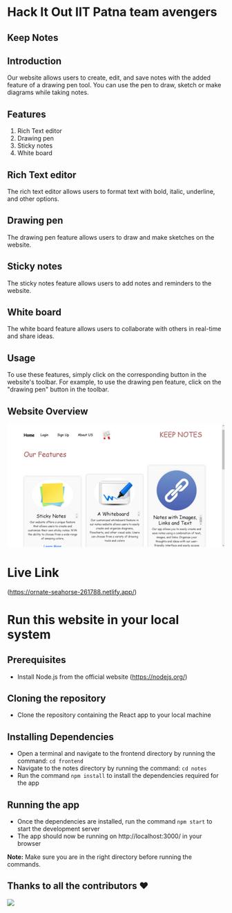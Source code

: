 # Hack It Out IIT Patna team avengers
## Keep Notes 


## Introduction
Our website allows users to create, edit, and save notes with the added feature of a drawing pen tool. You can use the pen to draw, sketch or make diagrams while taking notes.


## Features
1. Rich Text editor
2. Drawing pen
3. Sticky notes
4. White board

## Rich Text editor
The rich text editor allows users to format text with bold, italic, underline, and other options. 

## Drawing pen
The drawing pen feature allows users to draw and make sketches on the website.

## Sticky notes
The sticky notes feature allows users to add notes and reminders to the website.

## White board
The white board feature allows users to collaborate with others in real-time and share ideas.

## Usage
To use these features, simply click on the corresponding button in the website's toolbar. For example, to use the drawing pen feature, click on the "drawing pen" button in the toolbar.



## Website Overview

![alt text](https://github.com/immortalAbdul01/HackItOutIItPatna-team-avengers/blob/master/frontend/notes/src/images/ov.png?raw=true)

# Live Link
 (https://ornate-seahorse-261788.netlify.app/)

# Run this website in your local system

## Prerequisites
- Install Node.js from the official website (https://nodejs.org/)

## Cloning the repository
- Clone the repository containing the React app to your local machine

## Installing Dependencies
- Open a terminal and navigate to the frontend directory by running the command: `cd frontend`
- Navigate to the notes directory by running the command: `cd notes`
- Run the command `npm install` to install the dependencies required for the app

## Running the app
- Once the dependencies are installed, run the command `npm start` to start the development server
- The app should now be running on http://localhost:3000/ in your browser

**Note:** Make sure you are in the right directory before running the commands.


## Thanks to all the contributors ❤️
<a href = "https://github.com/immortalAbdul01/Njack_Hack_It_Out-team-avengers/contributors">
  <img src = "https://contrib.rocks/image?repo=immortalAbdul01/Njack_Hack_It_Out-team-avengers"/>
</a>
